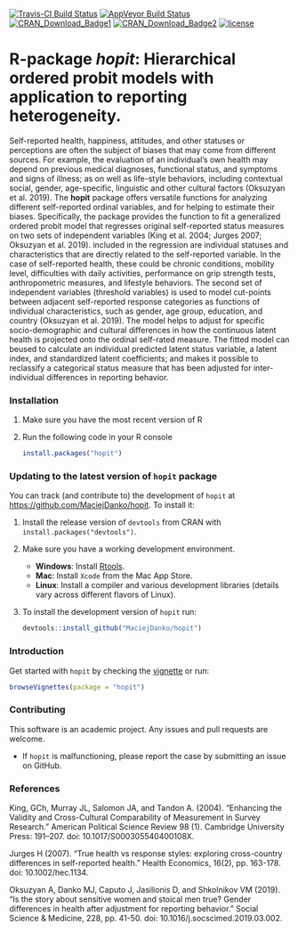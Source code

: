 [![Travis-CI Build Status](https://travis-ci.org/MaciejDanko/hopit.svg?branch=master)](https://travis-ci.org/MaciejDanko/hopit)
[![AppVeyor Build Status](https://ci.appveyor.com/api/projects/status/github/MaciejDanko/hopit?branch=master&svg=true)](https://ci.appveyor.com/project/MaciejDanko/hopit)
[![CRAN_Download_Badge1](https://cranlogs.r-pkg.org/badges/grand-total/hopit)](https://CRAN.R-project.org/package=hopit)
[![CRAN_Download_Badge2](https://cranlogs.r-pkg.org/badges/hopit)](https://CRAN.R-project.org/package=hopit)
[![license](https://img.shields.io/badge/License-GPL%20v3-blue.svg)](https://github.com/MaciejDanko/hopit/blob/master/LICENSE)

# R-package *hopit*: Hierarchical ordered probit models with application to reporting heterogeneity.

Self-reported health, happiness, attitudes, and other statuses or perceptions are often the subject of biases that may come from different sources. For example, the evaluation of an individual’s own health may depend on previous medical diagnoses, functional status, and symptoms and signs of illness; as on well as life-style behaviors, including contextual social, gender, age-specific, linguistic and other cultural factors (Oksuzyan et al. 2019). The **hopit** package offers versatile functions for analyzing different self-reported ordinal variables, and for helping to estimate their biases. Specifically, the package provides the function to fit a generalized ordered probit model that regresses original self-reported status measures on two sets of independent variables (King et al. 2004; Jurges 2007; Oksuzyan et al. 2019). included in the regression are individual statuses and characteristics that are directly related to the self-reported variable. In the case of self-reported health, these could be chronic conditions, mobility level, difficulties with daily activities, performance on grip strength tests, anthropometric measures, and lifestyle behaviors. The second set of independent variables (threshold variables) is used to model cut-points between adjacent self-reported response categories as functions of individual characteristics, such as gender, age group, education, and country (Oksuzyan et al. 2019). The model helps to adjust for specific socio-demographic and cultural differences in how the continuous latent health is projected onto the ordinal self-rated measure. The fitted model can beused to calculate an individual predicted latent status variable, a latent index, and standardized latent coefficients; and makes it possible to reclassify a categorical status measure that has been adjusted for inter-individual differences in reporting behavior.

### Installation
1. Make sure you have the most recent version of R

2. Run the following code in your R console 

   ```R
   install.packages("hopit") 
   ```

### Updating to the latest version of `hopit` package
You can track (and contribute to) the development of `hopit` at https://github.com/MaciejDanko/hopit. To install it:

1. Install the release version of `devtools` from CRAN with `install.packages("devtools")`.

2. Make sure you have a working development environment.
    * **Windows**: Install [Rtools](https://CRAN.R-project.org/bin/windows/Rtools/).
    * **Mac**: Install `Xcode` from the Mac App Store.
    * **Linux**: Install a compiler and various development libraries (details vary across different flavors of Linux).

3. To install the development version of `hopit` run:
   ```R
   devtools::install_github("MaciejDanko/hopit")
   ```
   
### Introduction
Get started with `hopit` by checking the [vignette](https://github.com/MaciejDanko/hopit/blob/master/vignettes/introduction_to_hopit.pdf) or run:

   ```R
   browseVignettes(package = "hopit") 
   ```

### Contributing
This software is an academic project. Any issues and pull requests are welcome.
* If `hopit` is malfunctioning, please report the case by submitting an issue on GitHub.

### References
King, GCh, Murray JL, Salomon JA, and Tandon A. (2004). “Enhancing the Validity and Cross-Cultural Comparability of Measurement in Survey Research.” American Political Science Review 98 (1). Cambridge University Press: 191–207. doi: 10.1017/S000305540400108X.

Jurges H (2007). “True health vs response styles: exploring cross-country differences in self-reported health.” Health Economics, 16(2), pp. 163-178. doi: 10.1002/hec.1134.

Oksuzyan A, Danko MJ, Caputo J, Jasilionis D, and Shkolnikov VM (2019). “Is the story about sensitive women and stoical men true? Gender differences in health after adjustment for reporting behavior.” Social Science & Medicine, 228, pp. 41-50. doi: 10.1016/j.socscimed.2019.03.002. 
